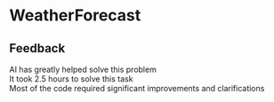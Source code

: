 # WeatherForecast

## Feedback  
AI has greatly helped solve this problem  
It took 2.5 hours to solve this task  
Most of the code required significant improvements and clarifications  
